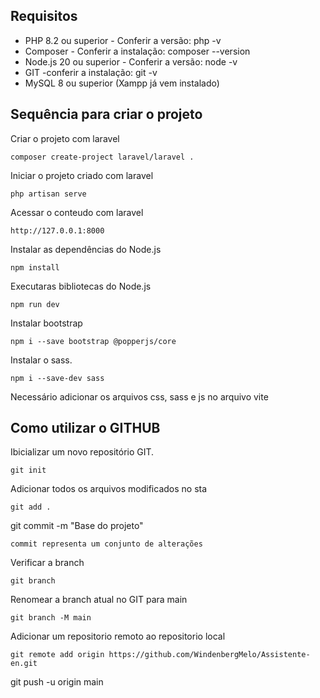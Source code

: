 ## Requisitos

* PHP 8.2 ou superior - Conferir a versão: php -v
* Composer - Conferir a instalação: composer --version
* Node.js 20 ou superior - Conferir a versão: node -v
* GIT -conferir a instalação: git -v
* MySQL 8 ou superior (Xampp já vem instalado)

## Sequência para criar o projeto

Criar o projeto com laravel
````
composer create-project laravel/laravel .
````
Iniciar o projeto criado com laravel
````
php artisan serve
````
Acessar o conteudo com laravel
````
http://127.0.0.1:8000
````
Instalar as dependências do Node.js
````
npm install
````
Executaras bibliotecas do Node.js
````
npm run dev
````
Instalar bootstrap
````
npm i --save bootstrap @popperjs/core
````
Instalar o sass.
````
npm i --save-dev sass
````
Necessário adicionar os arquivos css, sass e js no arquivo vite
## Como utilizar o GITHUB

Ibicializar um novo repositório GIT.
````
git init
````
Adicionar todos os arquivos modificados no sta
````
git add .
````
git commit -m "Base do projeto"
````
commit representa um conjunto de alterações
````
Verificar a branch
````
git branch
````
Renomear a branch atual no GIT para main
````
git branch -M main
````
Adicionar um repositorio remoto ao repositorio local
````
git remote add origin https://github.com/WindenbergMelo/Assistente-en.git
````
git push -u origin main